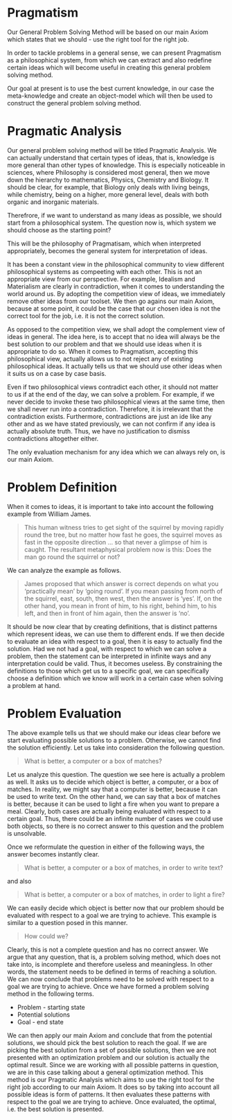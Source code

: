 # Pragmatism

Our General Problem Solving Method will be based on our main Axiom which states that we should - use the right tool for the right job.

In order to tackle problems in a general sense, we can present Pragmatism as a philosophical system, from which we can extract and also redefine certain ideas which will become useful in creating this general problem solving method.

Our goal at present is to use the best current knowledge, in our case the meta-knowledge and create an object-model which will then be used to construct the general problem solving method.

# Pragmatic Analysis

Our general problem solving method will be titled Pragmatic Analysis. We can actually understand that certain types of ideas, that is, knowledge is more general than other types of knowledge. This is especially noticeable in sciences, where Philosophy is considered most general, then we move down the hierarchy to mathematics, Physics, Chemistry and Biology. It should be clear, for example, that Biology only deals with living beings, while chemistry, being on a higher, more general level, deals with both organic and inorganic materials.

Therefrore, if we want to understand as many ideas as possible, we should start from a philosophical system. The question now is, which system we should choose as the starting point?

This will be the philosophy of Pragmatisam, which when interpreted appropriately, becomes the general system for interpretation of ideas.

It has been a constant view in the philosophical community to view different philosophical systems as compeeting with each other. This is not an appropriate view from our perspective. For example, Idealism and Materialism are clearly in contradiction, when it comes to understanding the world around us. By adopting the competition view of ideas, we immediately remove other ideas from our toolset. We then go agains our main Axiom, because at some point, it could be the case that our chosen idea is not the correct tool for the job, i.e. it is not the correct solution.

As opposed to the competition view, we shall adopt the complement view of ideas in general. The idea here, is to accept that no idea will always be the best solution to our problem and that we should use ideas when it is appropriate to do so. When it comes to Pragmatism, accepting this philosophical view, actually allows us to not reject any of existing philosophical ideas. It actually tells us that we should use other ideas when it suits us on a case by case basis. 

Even if two philosophical views contradict each other, it should not matter to us if at the end of the day, we can solve a problem. For example, if we never decide to invoke these two philosophical views at the same time, then we shall never run into a contradiction. Therefore, it is irrelevant that the contradiction exists. Furthermore, contradictions are just an ide like any other and as we have stated previously, we can not confirm if any idea is actually absolute truth. Thus, we have no justification to dismiss contradictions altogether either.

The only evaluation mechanism for any idea which we can always rely on, is our main Axiom.

# Problem Definition

When it comes to ideas, it is important to take into account the following example from William James.

> This human witness tries to get sight of the squirrel by moving rapidly round the tree, but no matter how fast he goes, the squirrel moves as fast in the opposite direction … so that never a glimpse of him is caught. The resultant metaphysical problem now is this: Does the man go round the squirrel or not?

We can analyze the example as follows.

> James proposed that which answer is correct depends on what you ‘practically mean’ by ‘going round’. If you mean passing from north of the squirrel, east, south, then west, then the answer is ‘yes’. If, on the other hand, you mean in front of him, to his right, behind him, to his left, and then in front of him again, then the answer is ‘no’.

It should be now clear that by creating definitions, that is distinct patterns which represent ideas, we can use them to different ends. If we then decide to evaluate an idea with respect to a goal, then it is easy to actually find the solution. Had we not had a goal, with respect to which we can solve a problem, then the statement can be interpreted in infinite ways and any interpretation could be valid. Thus, it becomes useless. By constraining the definitions to those which get us to a specific goal, we can specifically choose a definition which we know will work in a certain case when solving a problem at hand.

# Problem Evaluation

The above example tells us that we should make our ideas clear before we start evaluating possible solutions to a problem. Otherwise, we cannot find the solution efficiently. Let us take into consideration the following question.

> What is better, a computer or a box of matches?

Let us analyze this question. The question we see here is actually a problem as well. It asks us to decide which object is better, a computer, or a box of matches. In reality, we might say that a computer is better, because it can be used to write text. On the other hand, we can say that a box of matches is better, because it can be used to light a fire when you want to prepare a meal. Clearly, both cases are actually being evaluated with respect to a certain goal. Thus, there could be an infinite number of cases we could use both objects, so there is no correct answer to this question and the problem is unsolvable.

Once we reformulate the question in either of the following ways, the answer becomes instantly clear.

> What is better, a computer or a box of matches, in order to write text?

and also

> What is better, a computer or a box of matches, in order to light a fire?

We can easily decide which object is better now that our problem should be evaluated with respect to a goal we are trying to achieve. This example is similar to a question posed in this manner.

> How could we?

Clearly, this is not a complete question and has no correct answer. We argue that any question, that is, a problem solving method, which does not take into, is incomplete and therefore useless and meaningless. In other words, the statement needs to be defined in terms of reaching a solution. We can now conclude that problems need to be solved with respect to a goal we are trying to achieve. Once we have formed a problem solving method in the following terms.

- Problem - starting state
- Potential solutions 
- Goal - end state

We can then apply our main Axiom and conclude that from the potential solutions, we should pick the best solution to reach the goal. If we are picking the best solution from a set of possible solutions, then we are not presented with an optimization problem and our solution is actually the optimal result. Since we are working with all possible patterns in question, we are in this case talking about a general optimization method. This method is our Pragmatic Analysis which aims to use the right tool for the right job according to our main Axiom. It does so by taking into account all possible ideas is form of patterns. It then evaluates these patterns with respect to the goal we are trying to achieve. Once evaluated, the optimal, i.e. the best solution is presented.
